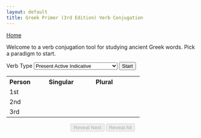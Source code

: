 ```yaml
---
layout: default 
title: Greek Primer (3rd Edition) Verb Conjugation
---
```


<script type="text/javascript" charset="UTF-8" src="./verbs.js"></script>

<style>
    #conjugation-wrapper th {
        text-align: start;
    }

    #conjugation-wrapper .variable-heading {
        min-width: 100px;
        padding-right: 15px;
    }

    #conjugation-wrapper table td {
        min-width: 80px;
        padding-right: 15px;
    }

    .hidden {
        display: none;
    }

    .controls {
        width: 35%;
        margin-top: 15px;
        margin-left: auto;
        margin-right: auto;
        text-align: center;
    }
</style>

<a href="/greek/">Home</a>

<p>Welcome to a verb conjugation tool for studying ancient Greek words. Pick a paradigm to start.</p>

<label>Verb Type</label>
<select id="typeSelect">
    <optgroup label="Active">
        <option value="pai">Present Active Indicative</option>
        <option value="iai">Imperfect Active Indicative</option>
        <option value="fai">Future Active Indicative</option>
        <option value="first-aorist-ai">1st Aorist Active Indicative</option>
        <option value="second-aorist-ai">2nd Aorist Active Indicative</option>
    </optgroup>
    <optgroup label="Deponent">
        <option value="pdi">Present Deponent Indicative</option>
        <option value="idi">Imperfect Deponent Indicative</option>
        <option value="fdi">Future Deponent Indicative</option>
        <option value="first-aorist-di">1st Aorist Deponent Indicative</option>
        <option value="second-aorist-di">2nd Aorist Deponent Indicative</option>
    </optgroup>
    <optgroup label="Other">
        <option value="prefix-conflation">Prefix Conflation Rules</option>
        <option value="suffix-conflation">Suffix Conflation Rules</option>
        <option value="contraction">Contraction Rules</option>
    </optgroup>
</select>
<button id="start">Start</button>
<div id="conjugation-wrapper" class="active-table">
    <table>
        <tr><th>Person</th><th class="variable-heading">Singular</th><th class="variable-heading">Plural</th></tr>
        <tr><td>1st</td><td class="col1 answer"></td><td class="answer"></td></tr>
        <tr><td>2nd</td><td class="col1 answer"></td><td class="answer"></td></tr>
        <tr><td>3rd</td><td class="col1 answer"></td><td class="answer"></td></tr>
    </table>
    <span id="note"></span>
</div>
<div id="prefix-conflation-wrapper" class="hidden">
    <table>
      <tr><th>Prefix</th><th>Becomes</th></tr>
      <tr><td>ε + α</td><td rowspan="3" class="answer">η</td></tr>
      <tr><td>ε + ε</td></tr>
      <tr><td>ε + η</td></tr>
      <tr><td>ε + ο</td><td rowspan="2" class="answer">ω</td></tr>
      <tr><td>ε + ω</td></tr>
      <tr><td>ε + ι</td><td class="answer">ι</td></tr>
      <tr><td>ε + υ</td><td class="answer">υ</td></tr>
      <tr><td>ε + αι</td><td rowspan="2" class="answer">ῃ</td></tr>
      <tr><td>ε + ει</td></tr>
      <tr><td>ε + αυ</td><td rowspan="2" class="answer">ηυ</td></tr>
      <tr><td>ε + ευ</td></tr>
      <tr><td>ε + οι</td><td class="answer">ῳ</td></tr>
    </table>
</div>
<div id="suffix-conflation-wrapper" class="hidden">
    <table>
      <tr><th>Suffix</th><th>Becomes</th></tr>
      <tr><td>β + σ</td><td rowspan="4" class="answer">ψ</td></tr>
      <tr><td>π + σ</td></tr>
      <tr><td>φ + σ</td></tr>
      <tr><td>πτ + σ</td></tr>
      <tr><td>δ + σ</td><td rowspan="4" class="answer">σ</td></tr>
      <tr><td>ζ + σ</td></tr>
      <tr><td>θ + σ</td></tr>
      <tr><td>τ + σ</td></tr>
      <tr><td>γ + σ</td><td rowspan="5" class="answer">ξ</td></tr>
      <tr><td>κ + σ</td></tr>
      <tr><td>χ + σ</td></tr>
      <tr><td>σκ + σ</td></tr>
      <tr><td>σσ+ σ</td></tr>
    </table>
</div>
<div id="contraction-wrapper" class="hidden">
    <table>
      <tr><th>Suffix</th><th>Becomes</th></tr>
      <tr><td>ε + ω</td><td class="answer">ω</td></tr>
      <tr><td>ε + ε</td><td rowspan="2" class="answer">ει</td></tr>
      <tr><td>ε + ει</td></tr>
      <tr><td>ε + ο</td><td rowspan="2" class="answer">ου</td></tr>
      <tr><td>ε + ου</td></tr>
      <tr><td>ε + ῃ</td><td class="answer">ῃ</td></tr>
      <tr><td>ε + σ</td><td class="answer">ησ</td></tr>
      <tr><td>α + ο</td><td rowspan="3" class="answer">ω</td></tr>
      <tr><td>α + ω</td></tr>
      <tr><td>α + ου</td></tr>
      <tr><td>α + ε</td><td class="answer">α</td></tr>
      <tr><td>α + ει</td><td class="answer">ᾳ</td></tr>
      <tr><td>α + σ</td><td class="answer">ησ</td></tr>
      <tr><td>ο + ω</td><td class="answer">ω</td></tr>
      <tr><td>ο + ει</td><td class="answer">οι</td></tr>
      <tr><td>ο + ε</td><td rowspan="3" class="answer">ου</td></tr>
      <tr><td>ο + ο</td></tr>
      <tr><td>ο + ου</td></tr>
      <tr><td>ο + σ</td><td class="answer">ωσ</td></tr>
    </table>
</div>
<div class="controls">
    <button id="reveal-next" disabled="disabled">Reveal Next</button>
    <button id="reveal-all" disabled="disabled">Reveal All</button>
</div>

